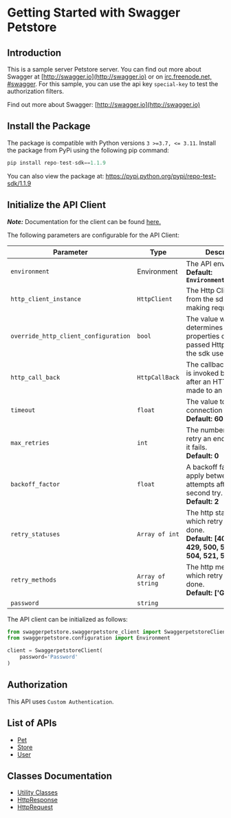 
# Getting Started with Swagger Petstore

## Introduction

This is a sample server Petstore server.  You can find out more about Swagger at [http://swagger.io](http://swagger.io) or on [irc.freenode.net, #swagger](http://swagger.io/irc/).  For this sample, you can use the api key `special-key` to test the authorization filters.

Find out more about Swagger: [http://swagger.io](http://swagger.io)

## Install the Package

The package is compatible with Python versions `3 >=3.7, <= 3.11`.
Install the package from PyPi using the following pip command:

```python
pip install repo-test-sdk==1.1.9
```

You can also view the package at:
https://pypi.python.org/pypi/repo-test-sdk/1.1.9

## Initialize the API Client

**_Note:_** Documentation for the client can be found [here.](https://www.github.com/sdks-io/pyhton-new/tree/1.1.9/doc/client.md)

The following parameters are configurable for the API Client:

| Parameter | Type | Description |
|  --- | --- | --- |
| `environment` | Environment | The API environment. <br> **Default: `Environment.PRODUCTION`** |
| `http_client_instance` | `HttpClient` | The Http Client passed from the sdk user for making requests |
| `override_http_client_configuration` | `bool` | The value which determines to override properties of the passed Http Client from the sdk user |
| `http_call_back` | `HttpCallBack` | The callback value that is invoked before and after an HTTP call is made to an endpoint |
| `timeout` | `float` | The value to use for connection timeout. <br> **Default: 60** |
| `max_retries` | `int` | The number of times to retry an endpoint call if it fails. <br> **Default: 0** |
| `backoff_factor` | `float` | A backoff factor to apply between attempts after the second try. <br> **Default: 2** |
| `retry_statuses` | `Array of int` | The http statuses on which retry is to be done. <br> **Default: [408, 413, 429, 500, 502, 503, 504, 521, 522, 524]** |
| `retry_methods` | `Array of string` | The http methods on which retry is to be done. <br> **Default: ['GET', 'PUT']** |
| `password` | `string` |  |

The API client can be initialized as follows:

```python
from swaggerpetstore.swaggerpetstore_client import SwaggerpetstoreClient
from swaggerpetstore.configuration import Environment

client = SwaggerpetstoreClient(
    password='Password'
)
```

## Authorization

This API uses `Custom Authentication`.

## List of APIs

* [Pet](https://www.github.com/sdks-io/pyhton-new/tree/1.1.9/doc/controllers/pet.md)
* [Store](https://www.github.com/sdks-io/pyhton-new/tree/1.1.9/doc/controllers/store.md)
* [User](https://www.github.com/sdks-io/pyhton-new/tree/1.1.9/doc/controllers/user.md)

## Classes Documentation

* [Utility Classes](https://www.github.com/sdks-io/pyhton-new/tree/1.1.9/doc/utility-classes.md)
* [HttpResponse](https://www.github.com/sdks-io/pyhton-new/tree/1.1.9/doc/http-response.md)
* [HttpRequest](https://www.github.com/sdks-io/pyhton-new/tree/1.1.9/doc/http-request.md)

